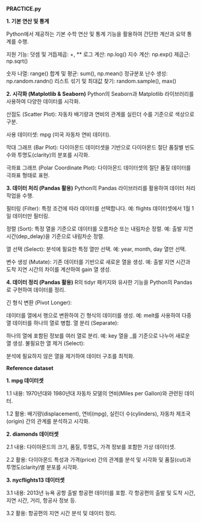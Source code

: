 **PRACTICE.py**

**1. 기본 연산 및 통계**
   
Python에서 제공하는 기본 수학 연산 및 통계 기능을 활용하여 간단한 계산과 요약 통계를 수행.

지원 기능: 덧셈 및 거듭제곱: +, ** 로그 계산: np.log() 지수 계산: np.exp() 제곱근: np.sqrt()

숫자 나열: range() 합계 및 평균: sum(), np.mean() 정규분포 난수 생성: np.random.randn() 리스트 섞기 및 최대값 찾기: random.sample(), max()

**2. 시각화 (Matplotlib & Seaborn)**
Python의 Seaborn과 Matplotlib 라이브러리를 사용하여 다양한 데이터를 시각화.

산점도 (Scatter Plot): 자동차 배기량과 연비의 관계를 실린더 수를 기준으로 색상으로 구분.

사용 데이터셋: mpg (미국 자동차 연비 데이터).

막대 그래프 (Bar Plot):
다이아몬드 데이터셋을 기반으로 다이아몬드 절단 품질별 빈도수와 투명도(clarity)의 분포를 시각화.

극좌표 그래프 (Polar Coordinate Plot):
다이아몬드 데이터셋의 절단 품질 데이터를 극좌표 형태로 표현.

**3. 데이터 처리 (Pandas 활용)**
Python의 Pandas 라이브러리를 활용하여 데이터 처리 작업을 수행.

필터링 (Filter):
특정 조건에 따라 데이터를 선택합니다.
예: flights 데이터셋에서 1월 1일 데이터만 필터링.

정렬 (Sort):
특정 열을 기준으로 데이터를 오름차순 또는 내림차순 정렬.
예: 출발 지연 시간(dep_delay)을 기준으로 내림차순 정렬.

열 선택 (Select):
분석에 필요한 특정 열만 선택.
예: year, month, day 열만 선택.

변수 생성 (Mutate):
기존 데이터를 기반으로 새로운 열을 생성.
예: 출발 지연 시간과 도착 지연 시간의 차이를 계산하여 gain 열 생성.

**4. 데이터 정리 (Pandas 활용)**
R의 tidyr 패키지와 유사한 기능을 Python의 Pandas로 구현하여 데이터를 정리.

긴 형식 변환 (Pivot Longer):

데이터를 열에서 행으로 변환하여 긴 형식의 데이터를 생성.
예: melt를 사용하여 다중 열 데이터를 하나의 열로 병합.
열 분리 (Separate):

하나의 열에 포함된 정보를 여러 열로 분리.
예: key 열을 _를 기준으로 나누어 새로운 열 생성.
불필요한 열 제거 (Select):

분석에 필요하지 않은 열을 제거하여 데이터 구조를 최적화.


**Reference dataset**

**1. mpg 데이터셋**

1.1 내용: 1970년대와 1980년대 자동차 모델의 연비(Miles per Gallon)와 관련된 데이터.

1.2 활용: 배기량(displacement), 연비(mpg), 실린더 수(cylinders), 자동차 제조국(origin) 간의 관계를 분석하고 시각화.

**2. diamonds 데이터셋**

2.1 내용: 다이아몬드의 크기, 품질, 투명도, 가격 정보를 포함한 가상 데이터셋.

2.2 활용: 다이아몬드 특성과 가격(price) 간의 관계를 분석 및 시각화 및 품질(cut)과 투명도(clarity)별 분포를 시각화.

**3. nycflights13 데이터셋**

3.1 내용: 2013년 뉴욕 공항 출발 항공편 데이터를 포함. 각 항공편의 출발 및 도착 시간, 지연 시간, 거리, 항공사 정보 등.

3.2 활용: 항공편의 지연 시간 분석 및 데이터 정리.
